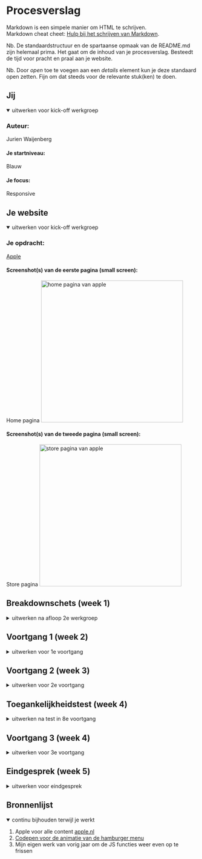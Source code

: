 # Procesverslag
Markdown is een simpele manier om HTML te schrijven.  
Markdown cheat cheet: [Hulp bij het schrijven van Markdown](https://github.com/adam-p/markdown-here/wiki/Markdown-Cheatsheet).

Nb. De standaardstructuur en de spartaanse opmaak van de README.md zijn helemaal prima. Het gaat om de inhoud van je procesverslag. Besteedt de tijd voor pracht en praal aan je website.

Nb. Door *open* toe te voegen aan een *details* element kun je deze standaard open zetten. Fijn om dat steeds voor de relevante stuk(ken) te doen.





## Jij

<details open>
<summary>uitwerken voor kick-off werkgroep</summary>

### Auteur:
Jurien Waijenberg

#### Je startniveau:
Blauw

#### Je focus:
Responsive

</details>





## Je website

<details open>
<summary>uitwerken voor kick-off werkgroep</summary>

### Je opdracht:
<a href="https://www.apple.com/nl/">Apple</a>

#### Screenshot(s) van de eerste pagina (small screen):
Home pagina 
<img src="https://github.com/JurienWaijenberg/Eindopdracht/blob/main/images/proces/Apple-home.jpg" width="375px" alt="home pagina van apple">

#### Screenshot(s) van de tweede pagina (small screen):
Store pagina 
<img src="https://github.com/JurienWaijenberg/Eindopdracht/blob/main/images/proces/store.png" width="375px" alt="store pagina van apple">

</details>





## Breakdownschets (week 1)

<details>
<summary>uitwerken na afloop 2e werkgroep</summary>

### de hele pagina:
<img src="https://github.com/JurienWaijenberg/Eindopdracht/blob/main/images/proces/Breakdownschets.jpg" width="375px" alt="breakdown van de hele pagina">

### dynamisch deel (bijv menu):
<img src="https://github.com/JurienWaijenberg/Eindopdracht/blob/main/images/proces/Dynamisch-deel.png" width="375px" alt="Dynamisch deel, de header navigatie">

</details>





## Voortgang 1 (week 2)

<details>
<summary>uitwerken voor 1e voortgang</summary>

### Stand van zaken
Deze week ben ik begonnen aan de home pagina. Deze is zo goed als klaar. Het voortgangs gesperk heb ik deze week gemist en de week hierna weer ingehaald. Ik heb dit gesperk dus alleen met Robert gehad. Het maakt het coderen een stuk makkelijker met de breakdown schetsen. Deze methode heb ik hiervoor nooit gebruikt, deze ga ik in de toekomst zeker gebruiken bij andere projecten en opdrachten.

### Verslag van meeting
Robert vertelde mij dat de opzet er goed uitziet en dat ik lekker opweg ben.

- De pagina is nog niet responsive.

</details>





## Voortgang 2 (week 3)

<details>
<summary>uitwerken voor 2e voortgang</summary>

### Stand van zaken
Afgelopen week ben ik begonnen met de store pagina. Ik had eerst besloten om de iPhone 12 pagina te gaan maken maar los van de hele gafe animatie's is er vrij weinig content op de pagina. Op de store pagina is dit wat meer gevarieerd.
Tijdens deze feedback ronde heb ik eigenlijk alleen feedback gehad van de studentassistent. Juul Vrasdonk vond dat de basis van de website er goed uit ziet. Zelf had ik een vraag over het horizontaal scrolbaar maken van de blokken op de store pagina. Hier heeft Juul me mee geholpen. Dit komt op veel plekken terug op de pagina het is dus erg fijn dat dit nu werkt!

<img src="https://github.com/JurienWaijenberg/Eindopdracht/blob/main/images/proces/horizontaal-scroll.png" width="375px" alt="Code voor de horizontale scroll">

### Verslag van meeting
Erg blij met de feedback die ik gekregen heb van Juul.

- Alle blokken horizontaal scrollbaar maken
- De id's weg halen en twee css bestanden gebruiken

</details>





## Toegankelijkheidstest (week 4)

<details>
<summary>uitwerken na test in 8e voortgang</summary>

### Bevindingen
Lijst met je bevindingen die in de test naar voren kwamen:

#### Tab test
Met deze test ga je kijken hoe de website gebruikt wordt wanneer je alleen een toetsenbord kan gebruiken. Op de home pagina ging dit goed, op de store pagina niet. Er zitten nog geen linkjes in waardoor de tab functie niet werkt.

Dit ga ik oplossen door van alle blokken een knop te maken, dit is op de echte website ook zo.


#### Voice over
Bij deze test laat je de computer je website voorlezen. Dit wordt voornamelijkt gebruikt door mensen die slechtziend of blind zijn. Dit ging op de meeste vlakken goed op een paar afbeeldingen na.

In de afbeeldingen staat de alt tekst niet goed waardoor de omschrijving van de afbeelding niet klopt.


#### Oog test met brillen
Er waren verschillende brillen beschrikbaar om verschillende aandoeningen te testen. Ik weet niet precies alle namen meer. Wel weet ik dat bij bijna alle testen de webpagina nog leesbaar is. Er zat er een tussen waarbij je een grote zwarte vlek in het midden van je zicht hebt. Bij deze was de pagina niet leesbaar, om eerlijk te zijn weet ik ook niet hoe ik dit kan oplossen. De rest van mijn omgeving is namelijk ook niet te zien. Met deze aandoening ben je eigenlijk bijna blind.

</details>





## Voortgang 3 (week 4)

<details>
<summary>uitwerken voor 3e voortgang</summary>

### Stand van zaken
Afgelopen week ben ik niet heel veel verder gekomen. Ik moet deze week echt aan de bak om alles op tijd af te krijgen.


### Verslag van meeting
Ook deze week heb ik feedback gekregen van Juul. Omdat ik niet veel verder ben gekomen was er eigenlijk ook geen nieuwe feedback.

- Responsive nog goed checken
- Blokken scrollbaar maken
- Alt teksten afbeeldingen goed zetten
- Blokken klikbaar maken

</details>





## Eindgesprek (week 5)

<details>
<summary>uitwerken voor eindgesprek</summary>

### Stand van zaken
Afgelopen week was erg druk, ik heb te veel tijd in vormgeven gestoken waardoor ik niet tevreden ben met het eindresultaat van mijn website. Ik heb veel dingen niet afgekregen. De header is niet af de footer ook niet. Er zit nog geen microanimatie in en mijn proces verslag was nog niet klaar.

### Screenshot(s)

<img src="https://github.com/JurienWaijenberg/Eindopdracht/blob/main/images/proces/eindresultaat-home.png" width="375px" alt="Schermafbeelding homepagina">
<img src="https://github.com/JurienWaijenberg/Eindopdracht/blob/main/images/proces/eindresultaat-store.png" width="375px" alt="Schermafbeelding store pagina">

</details>





## Bronnenlijst

<details open>
<summary>continu bijhouden terwijl je werkt</summary>

1. Apple voor alle content <a href="https://www.apple.com/nl/">apple.nl</a>
2. <a href="https://codepen.io/designcouch/pen/Atyop">Codepen voor de animatie van de hamburger menu</a>
3. Mijn eigen werk van vorig jaar om de JS functies weer even op te frissen

</details>
